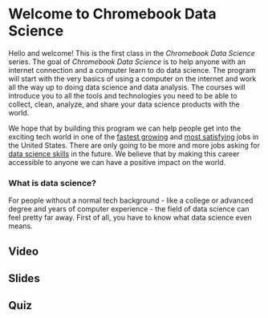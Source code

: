 # Welcome to Chromebook Data Science

Hello and welcome! This is the first class in the _Chromebook Data Science_ series. The goal of _Chromebook Data Science_ is to help anyone with an internet connection and a computer learn to do data science. The program will start with the very basics of using a computer on the internet and work all the way up to doing data science and data analysis. The courses will introduce you to all the tools and technologies you need to be able to collect, clean, analyze, and share your data science products with the world. 

We hope that by building this program we can help people get into the exciting tech world in one of the [fastest growing]() and [most satisfying]() jobs in the United States. There are only going to be more and more jobs asking for [data science skills]() in the future. We believe that by making this career accessible to anyone we can have a positive impact on the world. 

### What is data science? 

For people without a normal tech background - like a college or advanced degree and years of computer experience - the field of data science can feel pretty far away. First of all, you have to know what data science even means. 





## Video

## Slides

## Quiz

